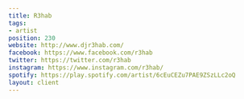 ```yaml
---
title: R3hab
tags:
- artist
position: 230
website: http://www.djr3hab.com/
facebook: https://www.facebook.com/r3hab
twitter: https://twitter.com/r3hab
instagram: https://www.instagram.com/r3hab/
spotify: https://play.spotify.com/artist/6cEuCEZu7PAE9ZSzLLc2oQ
layout: client
---
```


